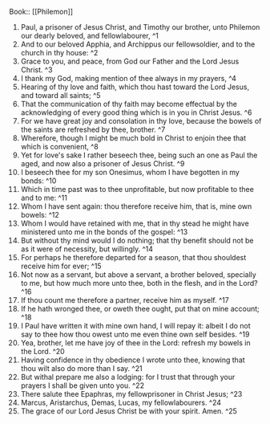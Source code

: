  Book:: [[Philemon]]
 1. Paul, a prisoner of Jesus Christ, and Timothy our brother, unto Philemon our dearly beloved, and fellowlabourer, ^1
 2. And to our beloved Apphia, and Archippus our fellowsoldier, and to the church in thy house: ^2
 3. Grace to you, and peace, from God our Father and the Lord Jesus Christ. ^3
 4. I thank my God, making mention of thee always in my prayers, ^4
 5. Hearing of thy love and faith, which thou hast toward the Lord Jesus, and toward all saints; ^5
 6. That the communication of thy faith may become effectual by the acknowledging of every good thing which is in you in Christ Jesus. ^6
 7. For we have great joy and consolation in thy love, because the bowels of the saints are refreshed by thee, brother. ^7
 8. Wherefore, though I might be much bold in Christ to enjoin thee that which is convenient, ^8
 9. Yet for love's sake I rather beseech thee, being such an one as Paul the aged, and now also a prisoner of Jesus Christ. ^9
 10. I beseech thee for my son Onesimus, whom I have begotten in my bonds: ^10
 11. Which in time past was to thee unprofitable, but now profitable to thee and to me: ^11
 12. Whom I have sent again: thou therefore receive him, that is, mine own bowels: ^12
 13. Whom I would have retained with me, that in thy stead he might have ministered unto me in the bonds of the gospel: ^13
 14. But without thy mind would I do nothing; that thy benefit should not be as it were of necessity, but willingly. ^14
 15. For perhaps he therefore departed for a season, that thou shouldest receive him for ever; ^15
 16. Not now as a servant, but above a servant, a brother beloved, specially to me, but how much more unto thee, both in the flesh, and in the Lord? ^16
 17. If thou count me therefore a partner, receive him as myself. ^17
 18. If he hath wronged thee, or oweth thee ought, put that on mine account; ^18
 19. I Paul have written it with mine own hand, I will repay it: albeit I do not say to thee how thou owest unto me even thine own self besides. ^19
 20. Yea, brother, let me have joy of thee in the Lord: refresh my bowels in the Lord. ^20
 21. Having confidence in thy obedience I wrote unto thee, knowing that thou wilt also do more than I say. ^21
 22. But withal prepare me also a lodging: for I trust that through your prayers I shall be given unto you. ^22
 23. There salute thee Epaphras, my fellowprisoner in Christ Jesus; ^23
 24. Marcus, Aristarchus, Demas, Lucas, my fellowlabourers. ^24
 25. The grace of our Lord Jesus Christ be with your spirit. Amen. ^25
